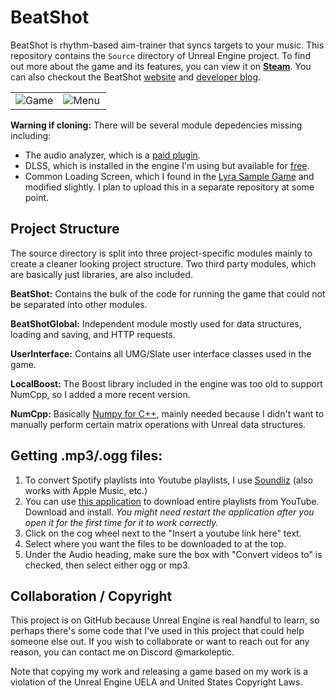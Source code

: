 # BeatShot

BeatShot is rhythm-based aim-trainer that syncs targets to your music. This repository contains the `Source` directory of Unreal Engine project. To find out more about the game and its features, you can view it on **[Steam](https://store.steampowered.com/app/2126580/BeatShot/)**. You can also checkout the BeatShot [website](https://beatshot.gg) and [developer blog](https://beatshot.gg/devblog).

<table>
  <tr>
    <td width=50%>
        <img src="https://github.com/markoleptic/BeatShot/assets/86213229/1ccbd74c-42f2-43fc-a23a-a25570da2c9f" alt="Game">
    </td>
    <td width=50%>
        <img src="https://github.com/markoleptic/BeatShot/assets/86213229/98558e7c-761d-45b0-93af-3cfc87ba081f" alt="Menu">
    </td>
  </tr>
</table>

**Warning if cloning:** There will be several module depedencies missing including:  
- The audio analyzer, which is a [paid plugin](https://www.unrealengine.com/marketplace/en-US/product/audio-analyzer).
- DLSS, which is installed in the engine I'm using but available for [free](https://www.unrealengine.com/marketplace/en-US/product/nvidia-dlss).
- Common Loading Screen, which I found in the [Lyra Sample Game](https://docs.unrealengine.com/5.3/en-US/lyra-sample-game-in-unreal-engine/) and modified slightly. I plan to upload this in a separate repository at some point.

## Project Structure
The source directory is split into three project-specific modules mainly to create a cleaner looking project structure. Two third party modules, which are basically just libraries, are also included.

**BeatShot:** Contains the bulk of the code for running the game that could not be separated into other modules.  

**BeatShotGlobal:** Independent module mostly used for data structures, loading and saving, and HTTP requests.  

**UserInterface:** Contains all UMG/Slate user interface classes used in the game.  

**LocalBoost:** The Boost library included in the engine was too old to support NumCpp, so I added a more recent version.  

**NumCpp:** Basically [Numpy for C++](https://github.com/dpilger26/NumCpp), mainly needed because I didn't want to manually perform certain matrix operations with Unreal data structures.  

## Getting .mp3/.ogg files:

1. To convert Spotify playlists into Youtube playlists, I use [Soundiiz](https://soundiiz.com/) (also works with Apple
   Music, etc.)
2. You can use [this application](https://github.com/shaked6540/YoutubePlaylistDownloader) to download entire playlists
   from YouTube. Download and install. *You might need restart the application after you open it for the first time for
   it to work correctly.*
3. Click on the cog wheel next to the "Insert a youtube link here" text.
4. Select where you want the files to be downloaded to at the top.
5. Under the Audio heading, make sure the box with "Convert videos to" is checked, then select either ogg or mp3.

## Collaboration / Copyright

This project is on GitHub because Unreal Engine is real handful to learn, so perhaps there's some code that I've used in
this project that could help someone else out. If you wish to collaborate or want to reach out for any reason, you can
contact me on Discord @markoleptic.

Note that copying my work and releasing a game based on my work is a violation of the Unreal Engine UELA and United
States Copyright Laws.
